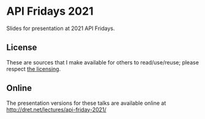 # API Fridays 2021

Slides for presentation at 2021 API Fridays.


## License

These are sources that I make available for others to read/use/reuse; please respect [the licensing](../LICENSE).


## Online

The presentation versions for these talks are available online at http://dret.net/lectures/api-friday-2021/
